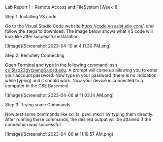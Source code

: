 Lab Report 1 - Remote Access and FileSystem (Week 1)

Step 1: Installing VS code

Go to the Visual Studio Code website https://code.visualstudio.com/, and follow the steps to download. The image below shows what VS code will look like after successful installation.

![Image](Screenshot 2023-04-10 at 4.11.30 PM.png)

Step 2: Remotely Connecting

Open Terminal and type in the following command:  ssh cs15lsp23gv@ieng6.ucsd.edu. A prompt will come up allowing you to enter your account password. Now type in your password (there is no indication while typing) and it should work. Now your device is connected to a computer in the CSE Basement.

![Image](Screenshot 2023-04-06 at 11.03.14 AM.png)

Step 3: Trying some Commands

Now test some commands like cd, ls, pwd, mkdir by typing them directly. After running these commands, the desired output will be attained if the connection was successful.

![Image](Screenshot 2023-04-06 at 11.19.57 AM.png)
